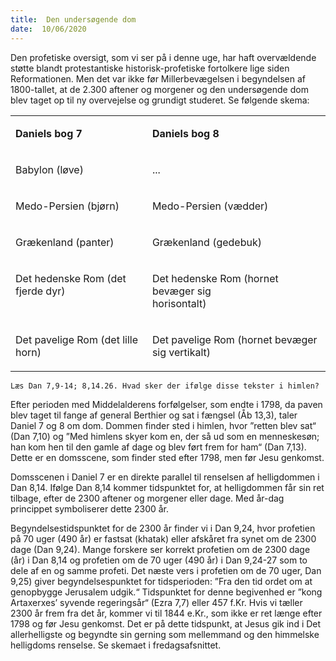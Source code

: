 ```yaml
---
title:  Den undersøgende dom
date:  10/06/2020
---
```


Den profetiske oversigt, som vi ser på i denne uge, har haft overvældende støtte blandt protestantiske historisk-profetiske fortolkere lige siden Reformationen. Men det var ikke før Millerbevægelsen i begyndelsen af 1800-tallet, at de 2.300 aftener og morgener og den undersøgende dom blev taget op til ny overvejelse og grundigt studeret. Se følgende skema:

<table cellspacing="0" cellpadding="0">
<tbody>
<tr>
<td valign="top">
<p><strong>Daniels bog 7</strong></p>
</td>
<td valign="top">
<p><strong>Daniels bog 8</strong></p>
</td>
</tr>
<tr>
<td valign="top">
<p>Babylon (l&oslash;ve)</p>
</td>
<td valign="top">
<p>...</p>
</td>
</tr>
<tr>
<td valign="top">
<p>Medo-Persien (bj&oslash;rn)</p>
</td>
<td valign="top">
<p>Medo-Persien (v&aelig;dder)</p>
</td>
</tr>
<tr>
<td valign="top">
<p>Gr&aelig;kenland (panter)</p>
</td>
<td valign="top">
<p>Gr&aelig;kenland (gedebuk)</p>
</td>
</tr>
<tr>
<td valign="top">
<p>Det hedenske Rom (det fjerde dyr)</p>
</td>
<td valign="top">
<p>Det hedenske Rom (hornet bev&aelig;ger sig <br /> horisontalt)</p>
</td>
</tr>
<tr>
<td valign="top">
<p>Det pavelige Rom (det lille horn)</p>
</td>
<td valign="top">
<p>Det pavelige Rom (hornet bev&aelig;ger sig vertikalt)</p>
</td>
</tr>
</tbody>
</table>

`Læs Dan 7,9-14; 8,14.26. Hvad sker der ifølge disse tekster i himlen?`

Efter perioden med Middelalderens forfølgelser, som endte i 1798, da paven blev taget til fange af general Berthier og sat i fængsel (Åb 13,3), taler Daniel 7 og 8 om dom. Dommen finder sted i himlen, hvor ”retten blev sat“ (Dan 7,10) og ”Med himlens skyer kom en, der så ud som en menneskesøn; han kom hen til den gamle af dage og blev ført frem for ham“ (Dan 7,13). Dette er en domsscene, som finder sted efter 1798, men før Jesu genkomst.

Domsscenen i Daniel 7 er en direkte parallel til renselsen af helligdommen i Dan 8,14. Ifølge Dan 8,14 kommer tidspunktet for, at helligdommen får sin ret tilbage, efter de 2300 aftener og morgener eller dage. Med år-dag princippet symboliserer dette 2300 år.

Begyndelsestidspunktet for de 2300 år finder vi i Dan 9,24, hvor profetien på 70 uger (490 år) er fastsat (khatak) eller afskåret fra synet om de 2300 dage (Dan 9,24). Mange forskere ser korrekt profetien om de 2300 dage (år) i Dan 8,14 og profetien om de 70 uger (490 år) i Dan 9,24-27 som to dele af en og samme profeti. Det næste vers i profetien om de 70 uger, Dan 9,25) giver begyndelsespunktet for tidsperioden: ”Fra den tid ordet om at genopbygge Jerusalem udgik.“ Tidspunktet for denne begivenhed er ”kong Artaxerxes’ syvende regeringsår“ (Ezra 7,7) eller 457 f.Kr. Hvis vi tæller 2300 år frem fra det år, kommer vi til 1844 e.Kr., som ikke er ret længe efter 1798 og før Jesu genkomst. Det er på dette tidspunkt, at Jesus gik ind i Det allerhelligste og begyndte sin gerning som mellemmand og den himmelske helligdoms renselse. Se skemaet i fredagsafsnittet.